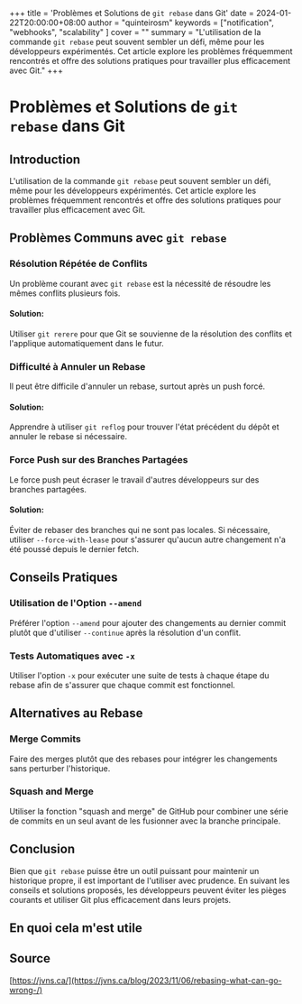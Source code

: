 +++
title = 'Problèmes et Solutions de `git rebase` dans Git'
date = 2024-01-22T20:00:00+08:00
author = "quinteirosm"
keywords = ["notification", "webhooks", "scalability" ]
cover = ""
summary = "L'utilisation de la commande `git rebase` peut souvent sembler un défi, même pour les développeurs expérimentés. Cet article explore les problèmes fréquemment rencontrés et offre des solutions pratiques pour travailler plus efficacement avec Git."
+++

# Problèmes et Solutions de `git rebase` dans Git

## Introduction

L'utilisation de la commande `git rebase` peut souvent sembler un défi, même pour les développeurs expérimentés. Cet article explore les problèmes fréquemment rencontrés et offre des solutions pratiques pour travailler plus efficacement avec Git.

## Problèmes Communs avec `git rebase`

### Résolution Répétée de Conflits

Un problème courant avec `git rebase` est la nécessité de résoudre les mêmes conflits plusieurs fois.

#### Solution:

Utiliser `git rerere` pour que Git se souvienne de la résolution des conflits et l'applique automatiquement dans le futur.

### Difficulté à Annuler un Rebase

Il peut être difficile d'annuler un rebase, surtout après un push forcé.

#### Solution:

Apprendre à utiliser `git reflog` pour trouver l'état précédent du dépôt et annuler le rebase si nécessaire.

### Force Push sur des Branches Partagées

Le force push peut écraser le travail d'autres développeurs sur des branches partagées.

#### Solution:

Éviter de rebaser des branches qui ne sont pas locales. Si nécessaire, utiliser `--force-with-lease` pour s'assurer qu'aucun autre changement n'a été poussé depuis le dernier fetch.

## Conseils Pratiques

### Utilisation de l'Option `--amend`

Préférer l'option `--amend` pour ajouter des changements au dernier commit plutôt que d'utiliser `--continue` après la résolution d'un conflit.

### Tests Automatiques avec `-x`

Utiliser l'option `-x` pour exécuter une suite de tests à chaque étape du rebase afin de s'assurer que chaque commit est fonctionnel.

## Alternatives au Rebase

### Merge Commits

Faire des merges plutôt que des rebases pour intégrer les changements sans perturber l'historique.

### Squash and Merge

Utiliser la fonction "squash and merge" de GitHub pour combiner une série de commits en un seul avant de les fusionner avec la branche principale.

## Conclusion

Bien que `git rebase` puisse être un outil puissant pour maintenir un historique propre, il est important de l'utiliser avec prudence. En suivant les conseils et solutions proposés, les développeurs peuvent éviter les pièges courants et utiliser Git plus efficacement dans leurs projets.

## En quoi cela m'est utile

## Source

[https://jvns.ca/](https://jvns.ca/blog/2023/11/06/rebasing-what-can-go-wrong-/)
